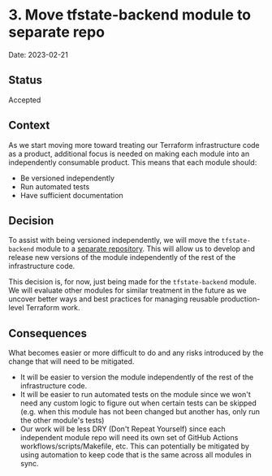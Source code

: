 # 3. Move tfstate-backend module to separate repo

Date: 2023-02-21

## Status

Accepted

## Context

As we start moving more toward treating our Terraform infrastructure code as a product, additional focus is needed on making each module into an independently consumable product. This means that each module should:

* Be versioned independently
* Run automated tests
* Have sufficient documentation

## Decision

To assist with being versioned independently, we will move the `tfstate-backend` module to a [separate repository](https://github.com/defenseunicorns/terraform-aws-tfstate-backend). This will allow us to develop and release new versions of the module independently of the rest of the infrastructure code.

This decision is, for now, just being made for the `tfstate-backend` module. We will evaluate other modules for similar treatment in the future as we uncover better ways and best practices for managing reusable production-level Terraform work.

## Consequences

What becomes easier or more difficult to do and any risks introduced by the change that will need to be mitigated.

* It will be easier to version the module independently of the rest of the infrastructure code.
* It will be easier to run automated tests on the module since we won't need any custom logic to figure out when certain tests can be skipped (e.g. when this module has not been changed but another has, only run the other module's tests)
* Our work will be less DRY (Don't Repeat Yourself) since each independent module repo will need its own set of GitHub Actions workflows/scripts/Makefile, etc. This can potentially be mitigated by using automation to keep code that is the same across all modules in sync.

